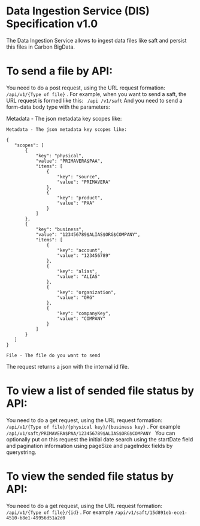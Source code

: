 # Data Ingestion Service (DIS) Specification v1.0

The Data Ingestion Service allows to ingest data files like saft and persist this files in Carbon BigData.

# To send a file by API:

 You need to do a post request, using the URL request formation: ``` /api/v1/{Type of file} ``` . For example, when you want to send a saft, the URL request is formed like this: ``` /api /v1/saft```
 And you need to send a form-data body type with the parameters:
 
 Metadata - The json metadata key scopes like:
 
 ```
 Metadata - The json metadata key scopes like:
 
 {
	"scopes": [
		{
			"key": "physical",
			"value": "PRIMAVERA$PAA",
			"items": [
				{
					"key": "source",
					"value": "PRIMAVERA"
				},
				{
					"key": "product",
					"value": "PAA"
				}
			]
		},
		{
			"key": "business",
			"value": "123456789$ALIAS$ORG$COMPANY",
			"items": [
				{
					"key": "account",
					"value": "123456789"
				},
				{
					"key": "alias",
					"value": "ALIAS"
				},
				{
					"key": "organization",
					"value": "ORG"
				},
				{
					"key": "companyKey",
					"value": "COMPANY"
				}
			]
		}
	]
 }

 File - The file do you want to send
 ```
 
 The request returns a json with the internal id file. 

# To view a list of sended file status by API:

 You need to do a get request, using the URL request formation: ```/api/v1/{Type of file}/{physical key}/{business key}``` . For example  ```/api/v1/saft/PRIMAVERA$PAA/123456789$ALIAS$ORG$COMPANY ```
 You can optionally put on this request the initial date search using the startDate field and pagination information using pageSize and pageIndex fields by querystring.

 
# To view the sended file status by API:

 You need to do a get request, using the URL request formation: ```/api/v1/{Type of file}/{id}``` . For example  ```/api/v1/saft/15d891eb-ece1-4510-b8e1-49956d51a2d0 ```


